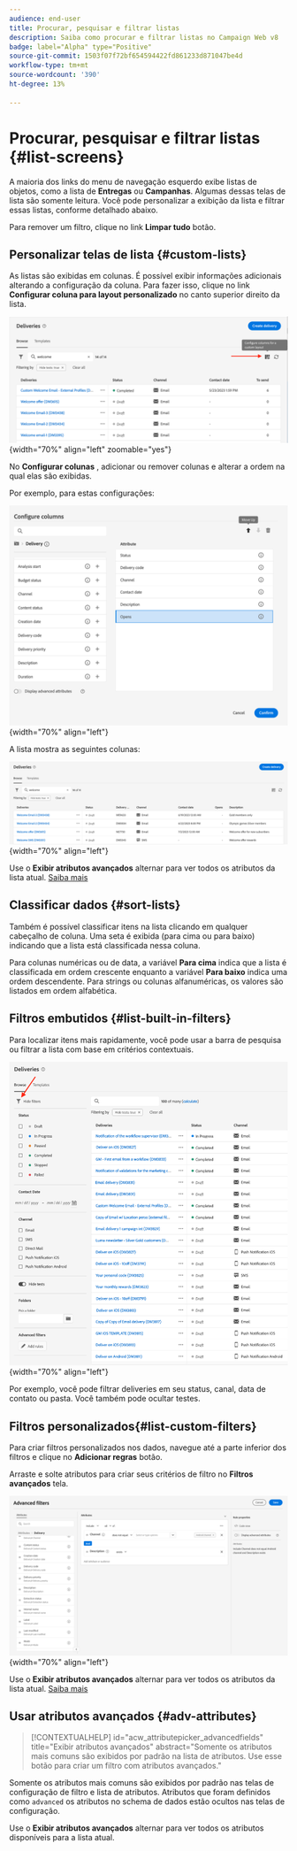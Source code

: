 ```yaml
---
audience: end-user
title: Procurar, pesquisar e filtrar listas
description: Saiba como procurar e filtrar listas no Campaign Web v8
badge: label="Alpha" type="Positive"
source-git-commit: 1503f07f72bf654594422fd861233d871047be4d
workflow-type: tm+mt
source-wordcount: '390'
ht-degree: 13%

---
```



# Procurar, pesquisar e filtrar listas {#list-screens}

A maioria dos links do menu de navegação esquerdo exibe listas de objetos, como a lista de **Entregas** ou **Campanhas**. Algumas dessas telas de lista são somente leitura. Você pode personalizar a exibição da lista e filtrar essas listas, conforme detalhado abaixo.

Para remover um filtro, clique no link **Limpar tudo** botão.

## Personalizar telas de lista {#custom-lists}

As listas são exibidas em colunas. É possível exibir informações adicionais alterando a configuração da coluna. Para fazer isso, clique no link **Configurar coluna para layout personalizado** no canto superior direito da lista.

![](assets/config-columns.png){width="70%" align="left" zoomable="yes"}

No **Configurar colunas** , adicionar ou remover colunas e alterar a ordem na qual elas são exibidas.

Por exemplo, para estas configurações:

![](assets/columns.png){width="70%" align="left"}

A lista mostra as seguintes colunas:

![](assets/column-sample.png){width="70%" align="left"}

Use o **Exibir atributos avançados** alternar para ver todos os atributos da lista atual. [Saiba mais](#adv-attributes)

## Classificar dados {#sort-lists}

Também é possível classificar itens na lista clicando em qualquer cabeçalho de coluna. Uma seta é exibida (para cima ou para baixo) indicando que a lista está classificada nessa coluna.

Para colunas numéricas ou de data, a variável **Para cima** indica que a lista é classificada em ordem crescente enquanto a variável **Para baixo** indica uma ordem descendente. Para strings ou colunas alfanuméricas, os valores são listados em ordem alfabética.

## Filtros embutidos {#list-built-in-filters}

Para localizar itens mais rapidamente, você pode usar a barra de pesquisa ou filtrar a lista com base em critérios contextuais.

![](assets/filter.png){width="70%" align="left"}

Por exemplo, você pode filtrar deliveries em seu status, canal, data de contato ou pasta. Você também pode ocultar testes.

## Filtros personalizados{#list-custom-filters}

Para criar filtros personalizados nos dados, navegue até a parte inferior dos filtros e clique no **Adicionar regras** botão.

Arraste e solte atributos para criar seus critérios de filtro no **Filtros avançados** tela.

![](assets/custom-filter.png){width="70%" align="left"}

Use o **Exibir atributos avançados** alternar para ver todos os atributos da lista atual. [Saiba mais](#adv-attributes)

## Usar atributos avançados {#adv-attributes}

>[!CONTEXTUALHELP]
>id="acw_attributepicker_advancedfields"
>title="Exibir atributos avançados"
>abstract="Somente os atributos mais comuns são exibidos por padrão na lista de atributos. Use esse botão para criar um filtro com atributos avançados."

Somente os atributos mais comuns são exibidos por padrão nas telas de configuração de filtro e lista de atributos. Atributos que foram definidos como `advanced` os atributos no schema de dados estão ocultos nas telas de configuração.

Use o **Exibir atributos avançados** alternar para ver todos os atributos disponíveis para a lista atual.
